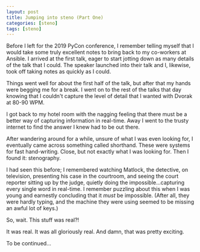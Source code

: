 ```yaml
---
layout: post
title: Jumping into steno (Part One)
categories: [steno]
tags: [steno]
---
```


Before I left for the 2019 PyCon conference, I remember telling myself that I would take some truly excellent notes to bring back to my co-workers at Ansible. I arrived at the first talk, eager to start jotting down as many details of the talk that I could. The speaker launched into their talk and I, likewise, took off taking notes as quickly as I could.

Things went well for about the first half of the talk, but after that my hands were begging me for a break. I went on to the rest of the talks that day knowing that I couldn't capture the level of detail that I wanted with Dvorak at 80-90 WPM.

I got back to my hotel room with the nagging feeling that there must be a better way of capturing information in real-time. Away I went to the trusty internet to find the answer I knew had to be out there.

After wandering around for a while, unsure of what I was even looking for, I eventually came across something called shorthand. These were systems for fast hand-writing. Close, but not exactly what I was looking for. Then I found it: stenography.

I had seen this before; I remembered watching Matlock, the  detective, on television, presenting his case in the courtroom, and seeing the court reporter sitting up by the judge, quietly doing the impossible...capturing every single word in real-time. I remember puzzling about this when I was young and earnestly concluding that it _must_ be impossible. (After all, they were hardly typing, and the machine they were using seemed to be missing an awful lot of keys.)

So, wait. This stuff was real?!

It was real. It was all gloriously real. And damn, that was pretty exciting.

To be continued...


